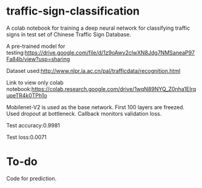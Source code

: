 # traffic-sign-classification
A colab notebook for training a deep neural network for classifying traffic signs in test set of Chinese Traffic Sign Database.

A pre-trained model for testing:https://drive.google.com/file/d/1z9oAwv2clwXN8Jdg7NMSaneaP97Fa84b/view?usp=sharing

Dataset used:http://www.nlpr.ia.ac.cn/pal/trafficdata/recognition.html

Link to view only colab notebook:https://colab.research.google.com/drive/1wqN89NYQ_Z0nha1EIrqupeTR4k0TPh1o

Mobilenet-V2 is used as the base network. First 100 layers are freezed. Used dropout at bottleneck. Callback monitors validation loss.

Test accuracy:0.9981

Test loss:0.0071

# To-do

Code for prediction.
